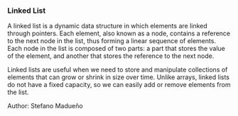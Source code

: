 ### Linked List

A linked list is a dynamic data structure in which elements are linked through pointers. Each element, also known as a node, contains a reference to the next node in the list, thus forming a linear sequence of elements. Each node in the list is composed of two parts: a part that stores the value of the element, and another that stores the reference to the next node.

Linked lists are useful when we need to store and manipulate collections of elements that can grow or shrink in size over time. Unlike arrays, linked lists do not have a fixed capacity, so we can easily add or remove elements from the list.

Author: Stefano Madueño

